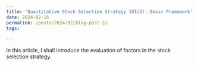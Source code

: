 ```yaml
---
title: 'Quantitative Stock Selection Strategy 101(2): Basic Framework'
date: 2024-02-16
permalink: /posts/2024/02/blog-post-2/
tags:

---
```



In this article, I shall introduce the evaluation of factors in the stock selection strategy.



